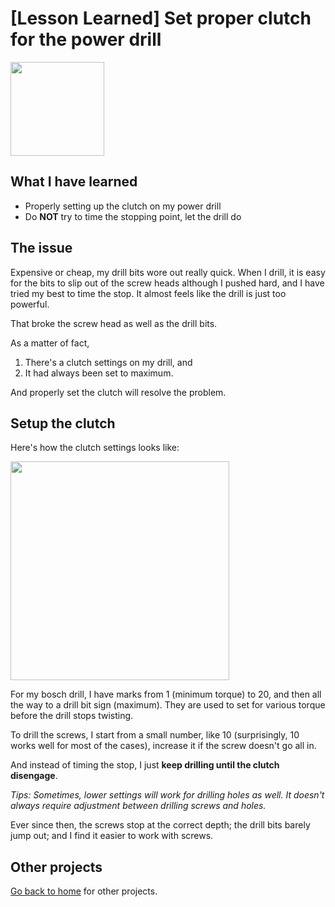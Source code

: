 # [Lesson Learned] Set proper clutch for the power drill

<img src='images/LL-PowerDrillClutch01.jpg' width='150'>

## What I have learned

* Properly setting up the clutch on my power drill
* Do **NOT** try to time the stopping point, let the drill do

## The issue

Expensive or cheap, my drill bits wore out really quick. When I drill, it is easy for the bits to slip out of the screw heads although I pushed hard, and I have tried my best to time the stop. It almost feels like the drill is just too powerful.

That broke the screw head as well as the drill bits.

As a matter of fact,

  1. There's a clutch settings on my drill, and
  1. It had always been set to maximum.

And properly set the clutch will resolve the problem.

## Setup the clutch

Here's how the clutch settings looks like:

<img src='images/LL-PowerDrillClutch02.jpg' width='350' />

For my bosch drill, I have marks from 1 (minimum torque) to 20, and then all the way to a drill bit sign (maximum). They are used to set for various torque before the drill stops twisting.

To drill the screws, I start from a small number, like 10 (surprisingly, 10 works well for most of the cases), increase it if the screw doesn't go all in.

And instead of timing the stop, I just **keep drilling until the clutch disengage**.

_Tips: Sometimes, lower settings will work for drilling holes as well. It doesn't always require adjustment between drilling screws and holes._

Ever since then, the screws stop at the correct depth; the drill bits barely jump out; and I find it easier to work with screws.

## Other projects

[Go back to home](./README.md) for other projects.
